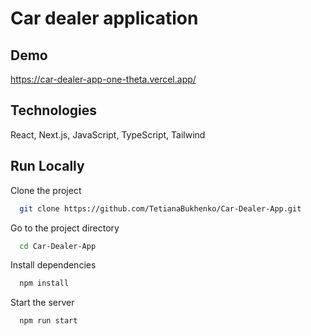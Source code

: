 # Car dealer application

## Demo
https://car-dealer-app-one-theta.vercel.app/ 

## Technologies
React, Next.js, JavaScript, TypeScript, Tailwind

## Run Locally

Clone the project

```bash
  git clone https://github.com/TetianaBukhenko/Car-Dealer-App.git
```

Go to the project directory

```bash
  cd Car-Dealer-App
```

Install dependencies

```bash
  npm install
```

Start the server

```bash
  npm run start
```
